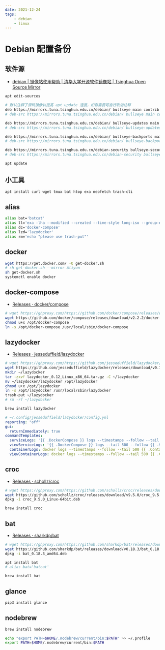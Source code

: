```yaml
---
date: 2021-12-24
tags:
    - debian
    - linux
---
```


# Debian 配置备份

<!-- more -->

## 软件源

- [debian | 镜像站使用帮助 | 清华大学开源软件镜像站 | Tsinghua Open Source Mirror](https://mirrors.tuna.tsinghua.edu.cn/help/debian/)

```bash
apt edit-sources
```

```bash
# 默认注释了源码镜像以提高 apt update 速度，如有需要可自行取消注释
deb https://mirrors.tuna.tsinghua.edu.cn/debian/ bullseye main contrib non-free
# deb-src https://mirrors.tuna.tsinghua.edu.cn/debian/ bullseye main contrib non-free

deb https://mirrors.tuna.tsinghua.edu.cn/debian/ bullseye-updates main contrib non-free
# deb-src https://mirrors.tuna.tsinghua.edu.cn/debian/ bullseye-updates main contrib non-free

deb https://mirrors.tuna.tsinghua.edu.cn/debian/ bullseye-backports main contrib non-free
# deb-src https://mirrors.tuna.tsinghua.edu.cn/debian/ bullseye-backports main contrib non-free

deb https://mirrors.tuna.tsinghua.edu.cn/debian-security bullseye-security main contrib non-free
# deb-src https://mirrors.tuna.tsinghua.edu.cn/debian-security bullseye-security main contrib non-free
```

```bash
apt update
```

## 小工具

```bash
apt install curl wget tmux bat htop exa neofetch trash-cli
```

## alias

```bash
alias bat='batcat'
alias ll='exa -lha --modified --created --time-style long-iso --group-directories-first'
alias dc='docker-compose'
alias lzd='lazydocker'
alias rm='echo "please use trash-put"'
```

## docker

```bash
wget https://get.docker.com/ -O get-docker.sh
# sh get-docker.sh --mirror Aliyun
sh get-docker.sh
systemctl enable docker
```

## docker-compose

- [Releases · docker/compose](https://github.com/docker/compose/releases)

```bash
# wget https://ghproxy.com/https://github.com/docker/compose/releases/download/v2.2.2/docker-compose-linux-x86_64 -O /opt/docker-compose
wget https://github.com/docker/compose/releases/download/v2.2.2/docker-compose-linux-x86_64 -O /opt/docker-compose
chmod u+x /opt/docker-compose
ln -s /opt/docker-compose /usr/local/sbin/docker-compose
```

## lazydocker

- [Releases · jesseduffield/lazydocker](https://github.com/jesseduffield/lazydocker/releases)

```bash
# wget https://ghproxy.com/https://github.com/jesseduffield/lazydocker/releases/download/v0.12/lazydocker_0.12_Linux_x86_64.tar.gz
wget https://github.com/jesseduffield/lazydocker/releases/download/v0.12/lazydocker_0.12_Linux_x86_64.tar.gz
mkdir ~/lazydocker
tar -zxvf lazydocker_0.12_Linux_x86_64.tar.gz -C ~/lazydocker
mv ~/lazydocker/lazydocker /opt/lazydocker
chmod u+x /opt/lazydocker
ln -s /opt/lazydocker /usr/local/sbin/lazydocker
trash-put ~/lazydocker
# rm -rf ~/lazydocker
```

```bash
brew install lazydocker
```

```yaml
# ~/.config/jesseduffield/lazydocker/config.yml
reporting: "off"
gui:
  returnImmediately: true
commandTemplates:
  serviceLogs: '{{ .DockerCompose }} logs --timestamps --follow --tail 500 {{ .Service.Name }}'
  viewServiceLogs: '{{ .DockerCompose }} logs --tail 500 --follow {{ .Service.Name }}'
  containerLogs: docker logs --timestamps --follow --tail 500 {{ .Container.ID }}
  viewContainerLogs: docker logs --timestamps --follow --tail 500 {{ .Container.ID}}
```

## croc

- [Releases · schollz/croc](https://github.com/schollz/croc/releases)

```bash
# wget https://ghproxy.com/https://github.com/schollz/croc/releases/download/v9.5.0/croc_9.5.0_Linux-64bit.deb
wget https://github.com/schollz/croc/releases/download/v9.5.0/croc_9.5.0_Linux-64bit.deb
dpkg -i croc_9.5.0_Linux-64bit.deb
```

```bash
brew install croc
```

## bat

- [Releases · sharkdp/bat](https://github.com/sharkdp/bat/releases)

```bash
# wget https://ghproxy.com/https://github.com/sharkdp/bat/releases/download/v0.18.3/bat_0.18.3_amd64.deb
wget https://github.com/sharkdp/bat/releases/download/v0.18.3/bat_0.18.3_amd64.deb
dpkg -i bat_0.18.3_amd64.deb
```

```bash
apt install bat
# alias bat='batcat'
```

```bash
brew install bat
```

## glance

```bash
pip3 install glance
```

## nodebrew

```bash
brew install nodebrew
```

```bash
echo "export PATH=$HOME/.nodebrew/current/bin:$PATH" >> ~/.profile
export PATH=$HOME/.nodebrew/current/bin:$PATH
```

